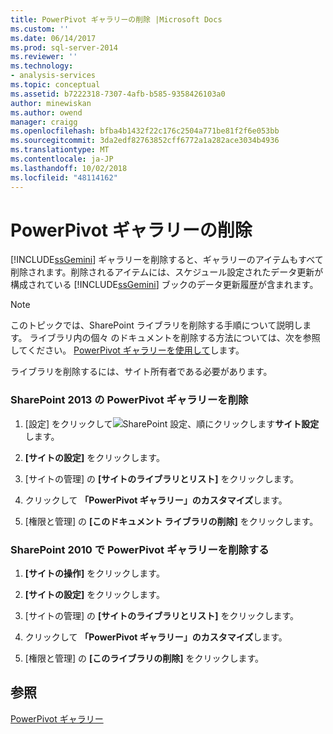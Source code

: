 ```yaml
---
title: PowerPivot ギャラリーの削除 |Microsoft Docs
ms.custom: ''
ms.date: 06/14/2017
ms.prod: sql-server-2014
ms.reviewer: ''
ms.technology:
- analysis-services
ms.topic: conceptual
ms.assetid: b7222318-7307-4afb-b585-9358426103a0
author: minewiskan
ms.author: owend
manager: craigg
ms.openlocfilehash: bfba4b1432f22c176c2504a771be81f2f6e053bb
ms.sourcegitcommit: 3da2edf82763852cff6772a1a282ace3034b4936
ms.translationtype: MT
ms.contentlocale: ja-JP
ms.lasthandoff: 10/02/2018
ms.locfileid: "48114162"
---
```

# <a name="delete-powerpivot-gallery"></a>PowerPivot ギャラリーの削除
  [!INCLUDE[ssGemini](../../includes/ssgemini-md.md)] ギャラリーを削除すると、ギャラリーのアイテムもすべて削除されます。削除されるアイテムには、スケジュール設定されたデータ更新が構成されている [!INCLUDE[ssGemini](../../includes/ssgemini-md.md)] ブックのデータ更新履歴が含まれます。  
  
> [!NOTE]  
>  このトピックでは、SharePoint ライブラリを削除する手順について説明します。 ライブラリ内の個々 のドキュメントを削除する方法については、次を参照してください。 [PowerPivot ギャラリーを使用して](use-power-pivot-gallery.md)します。  
  
 ライブラリを削除するには、サイト所有者である必要があります。  
  
### <a name="delete-powerpivot-gallery-sharepoint-2013"></a>SharePoint 2013 の PowerPivot ギャラリーを削除  
  
1.  [設定] をクリックして![SharePoint 設定](../media/as-sharepoint2013-settings-gear.gif "SharePoint 設定")、順にクリックします**サイト設定**します。  
  
2.  **[サイトの設定]** をクリックします。  
  
3.  [サイトの管理] の **[サイトのライブラリとリスト]** をクリックします。  
  
4.  クリックして **「PowerPivot ギャラリー」のカスタマイズ**します。  
  
5.  [権限と管理] の **[このドキュメント ライブラリの削除]** をクリックします。  
  
### <a name="delete-powerpivot-gallery-sharepoint-2010"></a>SharePoint 2010 で PowerPivot ギャラリーを削除する  
  
1.  **[サイトの操作]** をクリックします。  
  
2.  **[サイトの設定]** をクリックします。  
  
3.  [サイトの管理] の **[サイトのライブラリとリスト]** をクリックします。  
  
4.  クリックして **「PowerPivot ギャラリー」のカスタマイズ**します。  
  
5.  [権限と管理] の **[このライブラリの削除]** をクリックします。  
  
## <a name="see-also"></a>参照  
 [PowerPivot ギャラリー](../../2014-toc/books-online-for-sql-server-2014.md)  
  
  
